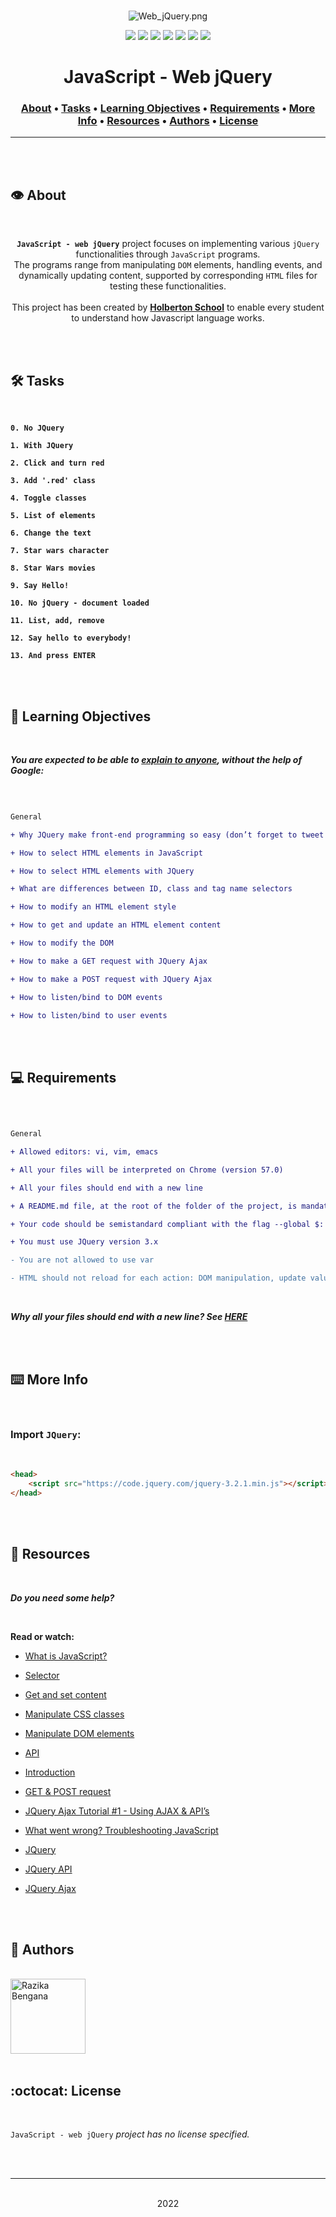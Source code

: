 <div align="center">
<br>

![Web_jQuery.png](README-image/web_jQuery.png)

</div>



<p align="center">
<img src="https://img.shields.io/badge/-JAVASCRIPT-yellow">
<img src="https://img.shields.io/badge/-Linux-lightgrey">
<img src="https://img.shields.io/badge/-WSL-brown">
<img src="https://img.shields.io/badge/-Ubuntu%2020.04.4%20LTS-orange">
<img src="https://img.shields.io/badge/-JetBrains-blue">
<img src="https://img.shields.io/badge/-Holberton%20School-red">
<img src="https://img.shields.io/badge/License-not%20specified-brightgreen">
</p>


<h1 align="center"> JavaScript - Web jQuery </h1>


<h3 align="center">
<a href="https://github.com/RazikaBengana/holbertonschool-higher_level_programming/tree/main/javascript-web_jquery#eye-about">About</a> •
<a href="https://github.com/RazikaBengana/holbertonschool-higher_level_programming/tree/main/javascript-web_jquery#hammer_and_wrench-tasks">Tasks</a> •
<a href="https://github.com/RazikaBengana/holbertonschool-higher_level_programming/tree/main/javascript-web_jquery#memo-learning-objectives">Learning Objectives</a> •
<a href="https://github.com/RazikaBengana/holbertonschool-higher_level_programming/tree/main/javascript-web_jquery#computer-requirements">Requirements</a> •
<a href="https://github.com/RazikaBengana/holbertonschool-higher_level_programming/tree/main/javascript-web_jquery#keyboard-more-info">More Info</a> •
<a href="https://github.com/RazikaBengana/holbertonschool-higher_level_programming/tree/main/javascript-web_jquery#mag_right-resources">Resources</a> •
<a href="https://github.com/RazikaBengana/holbertonschool-higher_level_programming/tree/main/javascript-web_jquery#bust_in_silhouette-authors">Authors</a> •
<a href="https://github.com/RazikaBengana/holbertonschool-higher_level_programming/tree/main/javascript-web_jquery#octocat-license">License</a>
</h3>

---

<!-- ------------------------------------------------------------------------------------------------- -->

<br>
<br>

## :eye: About

<br>

<div align="center">

**`JavaScript - web jQuery`** project focuses on implementing various `jQuery` functionalities through `JavaScript` programs.
<br>
The programs range from manipulating `DOM` elements, handling events, and dynamically updating content, supported by corresponding `HTML` files for testing these functionalities.
<br>
<br>
This project has been created by **[Holberton School](https://www.holbertonschool.com/about-holberton)** to enable every student to understand how Javascript language works.

</div>

<br>
<br>

<!-- ------------------------------------------------------------------------------------------------- -->

## :hammer_and_wrench: Tasks

<br>

**`0. No JQuery`**

**`1. With JQuery`**

**`2. Click and turn red`**

**`3. Add '.red' class`**

**`4. Toggle classes`**

**`5. List of elements`**

**`6. Change the text`**

**`7. Star wars character`**

**`8. Star Wars movies`**

**`9. Say Hello!`**

**`10. No jQuery - document loaded`**

**`11. List, add, remove`**

**`12. Say hello to everybody!`**

**`13. And press ENTER`**

<br>
<br>

<!-- ------------------------------------------------------------------------------------------------- -->

## :memo: Learning Objectives

<br>

**_You are expected to be able to [explain to anyone](https://fs.blog/feynman-learning-technique/), without the help of Google:_**

<br>

```diff

General

+ Why JQuery make front-end programming so easy (don’t forget to tweet today, with the hashtag #ilovejquery :))

+ How to select HTML elements in JavaScript

+ How to select HTML elements with JQuery

+ What are differences between ID, class and tag name selectors

+ How to modify an HTML element style

+ How to get and update an HTML element content

+ How to modify the DOM

+ How to make a GET request with JQuery Ajax

+ How to make a POST request with JQuery Ajax

+ How to listen/bind to DOM events

+ How to listen/bind to user events

```

<br>
<br>

<!-- ------------------------------------------------------------------------------------------------- -->

## :computer: Requirements

<br>

```diff

General

+ Allowed editors: vi, vim, emacs

+ All your files will be interpreted on Chrome (version 57.0)

+ All your files should end with a new line

+ A README.md file, at the root of the folder of the project, is mandatory

+ Your code should be semistandard compliant with the flag --global $: semistandard *.js --global $

+ You must use JQuery version 3.x

- You are not allowed to use var

- HTML should not reload for each action: DOM manipulation, update values, fetch data…

```

<br>

**_Why all your files should end with a new line? See [HERE](https://unix.stackexchange.com/questions/18743/whats-the-point-in-adding-a-new-line-to-the-end-of-a-file/18789)_**

<br>
<br>

<!-- ------------------------------------------------------------------------------------------------- -->

## :keyboard: More Info

<br>

### Import `JQuery`:

<br>

```html
<head>
    <script src="https://code.jquery.com/jquery-3.2.1.min.js"></script>
</head>
```

<br>
<br>

<!-- ------------------------------------------------------------------------------------------------- -->

## :mag_right: Resources

<br>

**_Do you need some help?_**

<br>

**Read or watch:**

* [What is JavaScript?](https://developer.mozilla.org/en-US/docs/Learn/JavaScript/First_steps/What_is_JavaScript)

* [Selector](https://jquery-tutorial.net/selectors/using-elements-ids-and-classes/)

* [Get and set content](https://jquery-tutorial.net/dom-manipulation/getting-and-setting-content/)

* [Manipulate CSS classes](https://jquery-tutorial.net/dom-manipulation/getting-and-setting-css-classes/)

* [Manipulate DOM elements](https://jquery-tutorial.net/dom-manipulation/the-append-and-prepend-methods/)

* [API](https://oscarotero.com/jquery/)

* [Introduction](https://jquery-tutorial.net/ajax/introduction/)

* [GET & POST request](https://jquery-tutorial.net/ajax/the-get-and-post-methods/)

* [JQuery Ajax Tutorial #1 - Using AJAX & API’s](https://www.youtube.com/watch?v=fEYx8dQr_cQ)

* [What went wrong? Troubleshooting JavaScript](https://developer.mozilla.org/en-US/docs/Learn/JavaScript/First_steps/What_went_wrong)

* [JQuery](https://jquery.com/)

* [JQuery API](https://api.jquery.com/)

* [JQuery Ajax](https://learn.jquery.com/ajax/)

<br>
<br>

<!-- ------------------------------------------------------------------------------------------------- -->

## :bust_in_silhouette: Authors

<br>

<img src="https://img.shields.io/badge/Razika%20Bengana-darkblue" alt="Razika Bengana" width="120">

<br>
<br>

<!-- ------------------------------------------------------------------------------------------------- -->

## :octocat: License

<br>

```JavaScript - web jQuery``` _project has no license specified._

<br>
<br>

---

<p align="center"><br>2022</p>